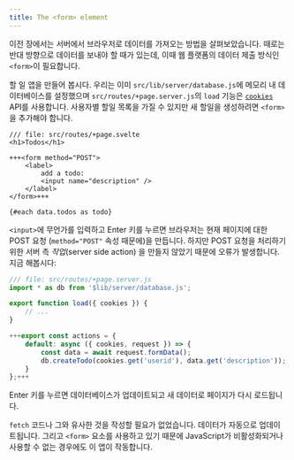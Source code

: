 ```yaml
---
title: The <form> element
---
```


이전 장에서는 서버에서 브라우저로 데이터를 가져오는 방법을 살펴보았습니다. 때로는 반대 방향으로 데이터를 보내야 할 때가 있는데, 이때 웹 플랫폼의 데이터 제출 방식인 `<form>`이 필요합니다.

할 일 앱을 만들어 봅시다. 우리는 이미 `src/lib/server/database.js`에 메모리 내 데이터베이스를 설정했으며 `src/routes/+page.server.js`의 `load` 기능은 [`cookies`](https://kit.svelte.dev/docs/load#cookies-and-headers) API를 사용합니다. 사용자별 할일 목록을 가질 수 있지만 새 할일을 생성하려면 `<form>`을 추가해야 합니다.

```svelte
/// file: src/routes/+page.svelte
<h1>Todos</h1>

+++<form method="POST">
	<label>
		add a todo:
		<input name="description" />
	</label>
</form>+++

{#each data.todos as todo}
```

`<input>`에 무언가를 입력하고 Enter 키를 누르면 브라우저는 현재 페이지에 대한 POST 요청 (`method="POST"` 속성 때문에)을 만듭니다. 하지만 POST 요청을 처리하기 위한 서버 측 _작업_(server side action) 을 만들지 않았기 때문에 오류가 발생합니다. 지금 해봅시다:

```js
/// file: src/routes/+page.server.js
import * as db from '$lib/server/database.js';

export function load({ cookies }) {
	// ...
}

+++export const actions = {
	default: async ({ cookies, request }) => {
		const data = await request.formData();
		db.createTodo(cookies.get('userid'), data.get('description'));
	}
};+++
```

Enter 키를 누르면 데이터베이스가 업데이트되고 새 데이터로 페이지가 다시 로드됩니다.

`fetch` 코드나 그와 유사한 것을 작성할 필요가 없었습니다. 데이터가 자동으로 업데이트됩니다. 그리고 `<form>` 요소를 사용하고 있기 때문에 JavaScript가 비활성화되거나 사용할 수 없는 경우에도 이 앱이 작동합니다.
